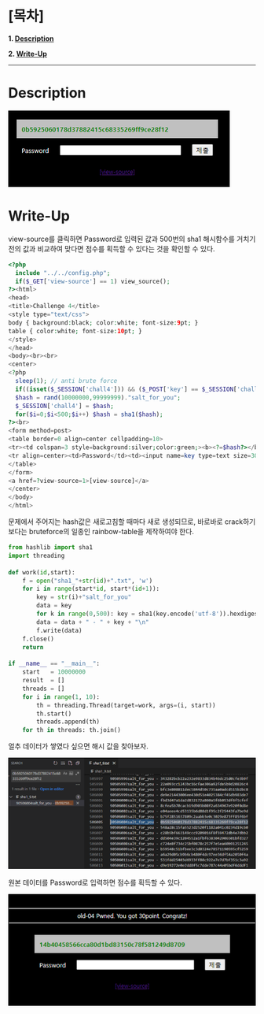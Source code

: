 # [목차]
**1. [Description](#Description)**

**2. [Write-Up](#Write-Up)**


***


# **Description**

![](images/2022-01-03-16-32-54.png)


# **Write-Up**

view-source를 클릭하면 Password로 입력된 값과 500번의 sha1 해시함수를 거치기 전의 값과 비교하여 맞다면 점수를 획득할 수 있다는 것을 확인할 수 있다.

```php
<?php
  include "../../config.php";
  if($_GET['view-source'] == 1) view_source();
?><html>
<head>
<title>Challenge 4</title>
<style type="text/css">
body { background:black; color:white; font-size:9pt; }
table { color:white; font-size:10pt; }
</style>
</head>
<body><br><br>
<center>
<?php
  sleep(1); // anti brute force
  if((isset($_SESSION['chall4'])) && ($_POST['key'] == $_SESSION['chall4'])) solve(4);
  $hash = rand(10000000,99999999)."salt_for_you";
  $_SESSION['chall4'] = $hash;
  for($i=0;$i<500;$i++) $hash = sha1($hash);
?><br>
<form method=post>
<table border=0 align=center cellpadding=10>
<tr><td colspan=3 style=background:silver;color:green;><b><?=$hash?></b></td></tr>
<tr align=center><td>Password</td><td><input name=key type=text size=30></td><td><input type=submit></td></tr>
</table>
</form>
<a href=?view-source=1>[view-source]</a>
</center>
</body>
</html>
```

문제에서 주어지는 hash값은 새로고침할 때마다 새로 생성되므로, 바로바로 crack하기 보다는 bruteforce의 일종인 rainbow-table을 제작하여야 한다.

```python
from hashlib import sha1
import threading

def work(id,start):
    f = open("sha1_"+str(id)+".txt", 'w')
    for i in range(start*id, start*(id+1)):
        key = str(i)+"salt_for_you"
        data = key
        for k in range(0,500): key = sha1(key.encode('utf-8')).hexdigest()
        data = data + " - " + key + "\n"
        f.write(data)
    f.close()
    return

if __name__ == "__main__":
    start   = 10000000
    result  = []
    threads = []
    for i in range(1, 10):
        th = threading.Thread(target=work, args=(i, start))
        th.start()
        threads.append(th)
    for th in threads: th.join()
```

얼추 데이터가 쌓였다 싶으면 해시 값을 찾아보자.

![](images/2022-01-03-16-33-28.png)

원본 데이터를 Password로 입력하면 점수를 획득할 수 있다.

![](images/2022-01-03-16-33-32.png)